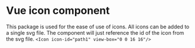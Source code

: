 # Vue icon component

This package is used for the ease of use of icons. All icons can be added to a single svg file. The component will just reference the id of the icon from the svg file.
```<Icon icon-id="path1" view-box="0 0 16 16"/>```